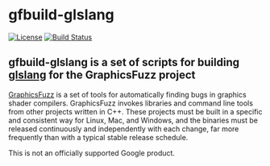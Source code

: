 # gfbuild-glslang

[![License](https://img.shields.io/badge/License-Apache%202.0-blue.svg)](https://opensource.org/licenses/Apache-2.0)
[![Build Status](https://github.com/google/gfbuild-glslang/workflows/.github/workflows/build.yml/badge.svg)](https://github.com/google/gfbuild-glslang/actions)


## gfbuild-glslang is a set of scripts for building [glslang](https://github.com/KhronosGroup/glslang) for the GraphicsFuzz project

[GraphicsFuzz](https://github.com/google/graphicsfuzz) is a set of tools for automatically finding bugs in graphics shader compilers. GraphicsFuzz invokes libraries and command line tools from other projects written in C++. These projects must be built in a specific and consistent way for Linux, Mac, and Windows, and the binaries must be released continuously and independently with each change, far more frequently than with a typical stable release schedule.

This is not an officially supported Google product.

